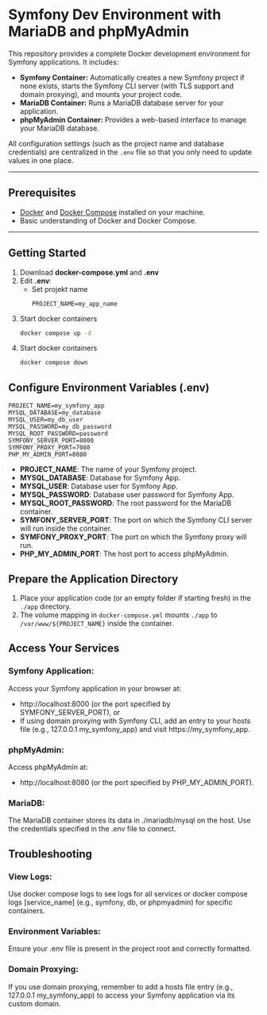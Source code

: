 # Symfony Dev Environment with MariaDB and phpMyAdmin

This repository provides a complete Docker development environment for Symfony applications. It includes:

- **Symfony Container:** Automatically creates a new Symfony project if none exists, starts the Symfony CLI server (with TLS support and domain proxying), and mounts your project code.
- **MariaDB Container:** Runs a MariaDB database server for your application.
- **phpMyAdmin Container:** Provides a web-based interface to manage your MariaDB database.

All configuration settings (such as the project name and database credentials) are centralized in the `.env` file so that you only need to update values in one place.

---

## Prerequisites

- [Docker](https://docs.docker.com/get-docker/) and [Docker Compose](https://docs.docker.com/compose/install/) installed on your machine.
- Basic understanding of Docker and Docker Compose.

---

## Getting Started

1. Download **docker-compose.yml** and **.env**
2. Edit **.env**:
   * Set projekt name
     ```dotenv 
     PROJECT_NAME=my_app_name
     ```
3. Start docker containers
   ```bash
   docker compose up -d
   ```
4. Start docker containers
   ```bash
   docker compose down
   ```

## Configure Environment Variables (.env)
```dotenv
PROJECT_NAME=my_symfony_app
MYSQL_DATABASE=my_database
MYSQL_USER=my_db_user
MYSQL_PASSWORD=my_db_password
MYSQL_ROOT_PASSWORD=password
SYMFONY_SERVER_PORT=8000
SYMFONY_PROXY_PORT=7080
PHP_MY_ADMIN_PORT=8080
```
* **PROJECT_NAME**: The name of your Symfony project.
* **MYSQL_DATABASE**: Database for Symfony App.
* **MYSQL_USER**: Database user for Symfony App.
* **MYSQL_PASSWORD**: Database user password for Symfony App.
* **MYSQL_ROOT_PASSWORD**: The root password for the MariaDB container.
* **SYMFONY_SERVER_PORT**: The port on which the Symfony CLI server will run inside the container.
* **SYMFONY_PROXY_PORT**: The port on which the Symfony proxy will run.
* **PHP_MY_ADMIN_PORT**: The host port to access phpMyAdmin.

## Prepare the Application Directory
1. Place your application code (or an empty folder if starting fresh) in the `./app` directory.
2. The volume mapping in `docker-compose.yml` mounts `./app` to `/var/www/${PROJECT_NAME}` inside the container.

## Access Your Services
### **Symfony Application**:
Access your Symfony application in your browser at:
   * http://localhost:8000 (or the port specified by SYMFONY_SERVER_PORT), or
   * If using domain proxying with Symfony CLI, add an entry to your hosts file (e.g., 127.0.0.1 my_symfony_app) and visit https://my_symfony_app.
### **phpMyAdmin**:
Access phpMyAdmin at:
   * http://localhost:8080 (or the port specified by PHP_MY_ADMIN_PORT).
### **MariaDB**:
The MariaDB container stores its data in ./mariadb/mysql on the host. Use the credentials specified in the .env file to connect.

## Troubleshooting
### View Logs:
Use docker compose logs to see logs for all services or docker compose logs [service_name] (e.g., symfony, db, or phpmyadmin) for specific containers.
### Environment Variables:
Ensure your .env file is present in the project root and correctly formatted.
### Domain Proxying:
If you use domain proxying, remember to add a hosts file entry (e.g., 127.0.0.1 my_symfony_app) to access your Symfony application via its custom domain.

